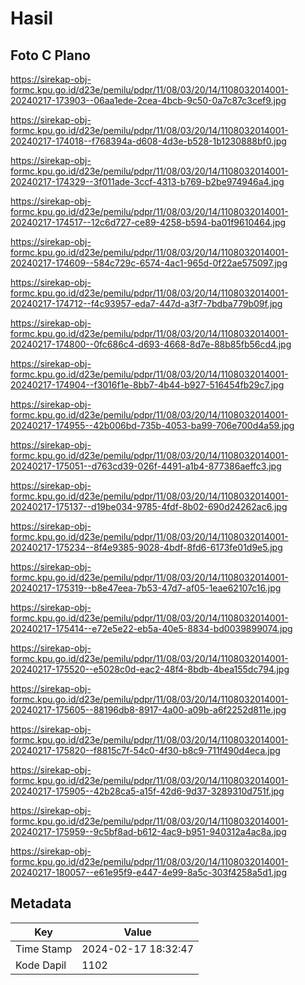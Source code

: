 # Hasil

## Foto C Plano

https://sirekap-obj-formc.kpu.go.id/d23e/pemilu/pdpr/11/08/03/20/14/1108032014001-20240217-173903--06aa1ede-2cea-4bcb-9c50-0a7c87c3cef9.jpg

https://sirekap-obj-formc.kpu.go.id/d23e/pemilu/pdpr/11/08/03/20/14/1108032014001-20240217-174018--f768394a-d608-4d3e-b528-1b1230888bf0.jpg

https://sirekap-obj-formc.kpu.go.id/d23e/pemilu/pdpr/11/08/03/20/14/1108032014001-20240217-174329--3f011ade-3ccf-4313-b769-b2be974946a4.jpg

https://sirekap-obj-formc.kpu.go.id/d23e/pemilu/pdpr/11/08/03/20/14/1108032014001-20240217-174517--12c6d727-ce89-4258-b594-ba01f9610464.jpg

https://sirekap-obj-formc.kpu.go.id/d23e/pemilu/pdpr/11/08/03/20/14/1108032014001-20240217-174609--584c729c-6574-4ac1-965d-0f22ae575097.jpg

https://sirekap-obj-formc.kpu.go.id/d23e/pemilu/pdpr/11/08/03/20/14/1108032014001-20240217-174712--f4c93957-eda7-447d-a3f7-7bdba779b09f.jpg

https://sirekap-obj-formc.kpu.go.id/d23e/pemilu/pdpr/11/08/03/20/14/1108032014001-20240217-174800--0fc686c4-d693-4668-8d7e-88b85fb56cd4.jpg

https://sirekap-obj-formc.kpu.go.id/d23e/pemilu/pdpr/11/08/03/20/14/1108032014001-20240217-174904--f3016f1e-8bb7-4b44-b927-516454fb29c7.jpg

https://sirekap-obj-formc.kpu.go.id/d23e/pemilu/pdpr/11/08/03/20/14/1108032014001-20240217-174955--42b006bd-735b-4053-ba99-706e700d4a59.jpg

https://sirekap-obj-formc.kpu.go.id/d23e/pemilu/pdpr/11/08/03/20/14/1108032014001-20240217-175051--d763cd39-026f-4491-a1b4-877386aeffc3.jpg

https://sirekap-obj-formc.kpu.go.id/d23e/pemilu/pdpr/11/08/03/20/14/1108032014001-20240217-175137--d19be034-9785-4fdf-8b02-690d24262ac6.jpg

https://sirekap-obj-formc.kpu.go.id/d23e/pemilu/pdpr/11/08/03/20/14/1108032014001-20240217-175234--8f4e9385-9028-4bdf-8fd6-6173fe01d9e5.jpg

https://sirekap-obj-formc.kpu.go.id/d23e/pemilu/pdpr/11/08/03/20/14/1108032014001-20240217-175319--b8e47eea-7b53-47d7-af05-1eae62107c16.jpg

https://sirekap-obj-formc.kpu.go.id/d23e/pemilu/pdpr/11/08/03/20/14/1108032014001-20240217-175414--e72e5e22-eb5a-40e5-8834-bd0039899074.jpg

https://sirekap-obj-formc.kpu.go.id/d23e/pemilu/pdpr/11/08/03/20/14/1108032014001-20240217-175520--e5028c0d-eac2-48f4-8bdb-4bea155dc794.jpg

https://sirekap-obj-formc.kpu.go.id/d23e/pemilu/pdpr/11/08/03/20/14/1108032014001-20240217-175605--88196db8-8917-4a00-a09b-a6f2252d811e.jpg

https://sirekap-obj-formc.kpu.go.id/d23e/pemilu/pdpr/11/08/03/20/14/1108032014001-20240217-175820--f8815c7f-54c0-4f30-b8c9-711f490d4eca.jpg

https://sirekap-obj-formc.kpu.go.id/d23e/pemilu/pdpr/11/08/03/20/14/1108032014001-20240217-175905--42b28ca5-a15f-42d6-9d37-3289310d751f.jpg

https://sirekap-obj-formc.kpu.go.id/d23e/pemilu/pdpr/11/08/03/20/14/1108032014001-20240217-175959--9c5bf8ad-b612-4ac9-b951-940312a4ac8a.jpg

https://sirekap-obj-formc.kpu.go.id/d23e/pemilu/pdpr/11/08/03/20/14/1108032014001-20240217-180057--e61e95f9-e447-4e99-8a5c-303f4258a5d1.jpg


## Metadata

| Key        | Value               |
| ---------- | ------------------- |
| Time Stamp | 2024-02-17 18:32:47 |
| Kode Dapil | 1102                |



